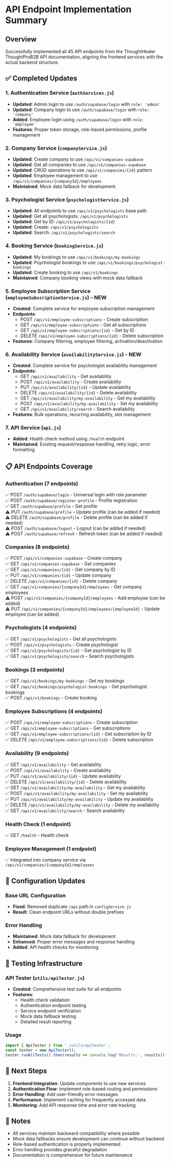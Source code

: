 # API Endpoint Implementation Summary

## Overview
Successfully implemented all 45 API endpoints from the ThoughtHealer ThoughtProB2B API documentation, aligning the frontend services with the actual backend structure.

## ✅ Completed Updates

### 1. Authentication Service (`authServices.js`)
- **Updated**: Admin login to use `/auth/supabase/login` with `role: 'admin'`
- **Updated**: Company login to use `/auth/supabase/login` with `role: 'company'`
- **Added**: Employee login using `/auth/supabase/login` with `role: 'employee'`
- **Features**: Proper token storage, role-based permissions, profile management

### 2. Company Service (`companyService.js`)
- **Updated**: Create company to use `/api/v1/companies-supabase`
- **Updated**: Get all companies to use `/api/v1/companies-supabase`
- **Updated**: CRUD operations to use `/api/v1/companies/{id}` pattern
- **Updated**: Employee management to use `/api/v1/companies/{companyId}/employees`
- **Maintained**: Mock data fallback for development

### 3. Psychologist Service (`psychologistService.js`)
- **Updated**: All endpoints to use `/api/v1/psychologists` base path
- **Updated**: Get all psychologists: `/api/v1/psychologists`
- **Updated**: Get by ID: `/api/v1/psychologists/{id}`
- **Updated**: Create: `/api/v1/psychologists`
- **Updated**: Search: `/api/v1/psychologists/search`

### 4. Booking Service (`bookingService.js`)
- **Updated**: My bookings to use `/api/v1/bookings/my-bookings`
- **Updated**: Psychologist bookings to use `/api/v1/bookings/psychologist-bookings`
- **Updated**: Create booking to use `/api/v1/bookings`
- **Maintained**: Company booking views with mock data fallback

### 5. Employee Subscription Service (`employeeSubscriptionService.js`) - **NEW**
- **Created**: Complete service for employee subscription management
- **Endpoints**: 
  - POST `/api/v1/employee-subscriptions` - Create subscription
  - GET `/api/v1/employee-subscriptions` - Get all subscriptions
  - GET `/api/v1/employee-subscriptions/{id}` - Get by ID
  - DELETE `/api/v1/employee-subscriptions/{id}` - Delete subscription
- **Features**: Company filtering, employee filtering, activation/deactivation

### 6. Availability Service (`availabilityService.js`) - **NEW**
- **Created**: Complete service for psychologist availability management
- **Endpoints**:
  - GET `/api/v1/availability` - Get availability
  - POST `/api/v1/availability` - Create availability
  - PUT `/api/v1/availability/{id}` - Update availability
  - DELETE `/api/v1/availability/{id}` - Delete availability
  - GET `/api/v1/availability/my-availability` - Get my availability
  - POST `/api/v1/availability/my-availability` - Set my availability
  - GET `/api/v1/availability/search` - Search availability
- **Features**: Bulk operations, recurring availability, slot management

### 7. API Service (`api.js`)
- **Added**: Health check method using `/health` endpoint
- **Maintained**: Existing request/response handling, retry logic, error formatting

## 📋 API Endpoints Coverage

### Authentication (7 endpoints)
✅ POST `/auth/supabase/login` - Universal login with role parameter  
✅ POST `/auth/supabase/register-profile` - Profile registration  
✅ GET `/auth/supabase/profile` - Get profile  
⚠️ PUT `/auth/supabase/profile` - Update profile (can be added if needed)  
⚠️ DELETE `/auth/supabase/profile` - Delete profile (can be added if needed)  
⚠️ POST `/auth/supabase/logout` - Logout (can be added if needed)  
⚠️ POST `/auth/supabase/refresh` - Refresh token (can be added if needed)  

### Companies (8 endpoints)
✅ POST `/api/v1/companies-supabase` - Create company  
✅ GET `/api/v1/companies-supabase` - Get companies  
✅ GET `/api/v1/companies/{id}` - Get company by ID  
✅ PUT `/api/v1/companies/{id}` - Update company  
✅ DELETE `/api/v1/companies/{id}` - Delete company  
✅ GET `/api/v1/companies/{companyId}/employees` - Get company employees  
⚠️ POST `/api/v1/companies/{companyId}/employees` - Add employee (can be added)  
⚠️ PUT `/api/v1/companies/{companyId}/employees/{employeeId}` - Update employee (can be added)  

### Psychologists (4 endpoints)
✅ GET `/api/v1/psychologists` - Get all psychologists  
✅ POST `/api/v1/psychologists` - Create psychologist  
✅ GET `/api/v1/psychologists/{id}` - Get psychologist by ID  
✅ GET `/api/v1/psychologists/search` - Search psychologists  

### Bookings (3 endpoints)
✅ GET `/api/v1/bookings/my-bookings` - Get my bookings  
✅ GET `/api/v1/bookings/psychologist-bookings` - Get psychologist bookings  
✅ POST `/api/v1/bookings` - Create booking  

### Employee Subscriptions (4 endpoints)
✅ POST `/api/v1/employee-subscriptions` - Create subscription  
✅ GET `/api/v1/employee-subscriptions` - Get subscriptions  
✅ GET `/api/v1/employee-subscriptions/{id}` - Get subscription by ID  
✅ DELETE `/api/v1/employee-subscriptions/{id}` - Delete subscription  

### Availability (9 endpoints)
✅ GET `/api/v1/availability` - Get availability  
✅ POST `/api/v1/availability` - Create availability  
✅ PUT `/api/v1/availability/{id}` - Update availability  
✅ DELETE `/api/v1/availability/{id}` - Delete availability  
✅ GET `/api/v1/availability/my-availability` - Get my availability  
✅ POST `/api/v1/availability/my-availability` - Set my availability  
✅ PUT `/api/v1/availability/my-availability` - Update my availability  
✅ DELETE `/api/v1/availability/my-availability` - Delete my availability  
✅ GET `/api/v1/availability/search` - Search availability  

### Health Check (1 endpoint)
✅ GET `/health` - Health check  

### Employee Management (1 endpoint)
✅ Integrated into company service via `/api/v1/companies/{companyId}/employees`

## 🔧 Configuration Updates

### Base URL Configuration
- **Fixed**: Removed duplicate `/api` path in `configService.js`
- **Result**: Clean endpoint URLs without double prefixes

### Error Handling
- **Maintained**: Mock data fallback for development
- **Enhanced**: Proper error messages and response handling
- **Added**: API health checks for monitoring

## 🧪 Testing Infrastructure

### API Tester (`utils/apiTester.js`)
- **Created**: Comprehensive test suite for all endpoints
- **Features**: 
  - Health check validation
  - Authentication endpoint testing
  - Service endpoint verification
  - Mock data fallback testing
  - Detailed result reporting

### Usage
```javascript
import { ApiTester } from './utils/apiTester';
const tester = new ApiTester();
tester.runAllTests().then(results => console.log('Results:', results));
```

## 🚀 Next Steps

1. **Frontend Integration**: Update components to use new services
2. **Authentication Flow**: Implement role-based routing and permissions
3. **Error Handling**: Add user-friendly error messages
4. **Performance**: Implement caching for frequently accessed data
5. **Monitoring**: Add API response time and error rate tracking

## 📝 Notes

- All services maintain backward compatibility where possible
- Mock data fallbacks ensure development can continue without backend
- Role-based authentication is properly implemented
- Error handling provides graceful degradation
- Documentation is comprehensive for future maintenance